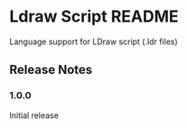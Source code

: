 # Ldraw Script README

Language support for LDraw script (.ldr files)

## Release Notes

### 1.0.0

Initial release
